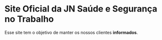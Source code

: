 # Site Oficial da JN Saúde e Segurança no Trabalho

Esse site tem o objetivo de manter os nossos clientes **informados**. 
